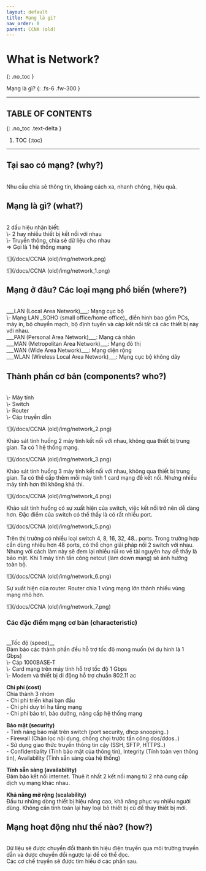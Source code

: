 ```yaml
---
layout: default
title: Mạng là gì?
nav_order: 0
parent: CCNA (old)
---
```


# What is Network?
{: .no_toc }

Mạng là gì?
{: .fs-6 .fw-300 }

---

## TABLE OF CONTENTS
{: .no_toc .text-delta }

1. TOC
{:toc}

---

## Tại sao có mạng? (why?)
<br>
Nhu cầu chia sẻ thông tin, khoảng cách xa, nhanh chóng, hiệu quả.

## Mạng là gì? (what?)
<br>
2 dấu hiệu nhận biết: <br>
\- 2 hay nhiều thiết bị kết nối với nhau <br>
\- Truyền thông, chia sẻ dữ liệu cho nhau <br>
=> Gọi là 1 hệ thống mạng <br>

![](/docs/CCNA (old)/img/network.png)

![](/docs/CCNA (old)/img/network_1.png)

## Mạng ở đâu? Các loại mạng phổ biến (where?)
<br>
___LAN (Local Area Network)___: Mạng cục bộ <br>
\- Mạng LAN _SOHO (small office/home office)_ điển hình bao gồm PCs, máy in, bộ chuyển mạch, bộ định tuyến và cáp kết nối tất cả các thiết bị này với nhau. <br>
___PAN (Personal Area Network)___: Mạng cá nhân <br>
___MAN (Metropolitan Area Network)___: Mạng đô thị <br>
___WAN (Wide Area Network)___: Mạng diện rộng <br>
___WLAN (Wireless Local Area Network)___: Mạng cục bộ không dây <br>

## Thành phần cơ bản (components? who?)
<br>
\- Máy tính <br>
\- Switch <br>
\- Router <br>
\- Cáp truyền dẫn <br>

![](/docs/CCNA (old)/img/network_2.png)

Khảo sát tình huống 2 máy tính kết nối với nhau, không qua thiết bị trung gian. Ta có 1 hệ thống mạng.

![](/docs/CCNA (old)/img/network_3.png)

Khảo sát tình huống 3 máy tính kết nối với nhau, không qua thiết bị trung gian. Ta có thể cấp thêm mỗi máy tính 1 card mạng để kết nối. Nhưng nhiều máy tính hơn thì không khả thi.

![](/docs/CCNA (old)/img/network_4.png)

Khảo sát tình huống có sự xuất hiện của switch, việc kết nối trở nên dễ dàng hơn. Đặc điểm của switch có thể thấy là có rất nhiều port.

![](/docs/CCNA (old)/img/network_5.png)

Trên thị trường có nhiều loại switch 4, 8, 16, 32, 48.. ports. Trong trường hợp cần dùng nhiều hơn 48 ports, có thể chọn giải pháp nối 2 switch với nhau. Nhưng với cách làm này sẽ đem lại nhiều rủi ro về tài nguyên hay dễ thấy là bảo mật. Khi 1 máy tính tấn công netcut (làm down mạng) sẽ ảnh hưởng toàn bộ.

![](/docs/CCNA (old)/img/network_6.png)

Sự xuất hiện của router. Router chia 1 vùng mạng lớn thành nhiều vùng mạng nhỏ hơn.

![](/docs/CCNA (old)/img/network_7.png)

<h3> Các đặc điểm mạng cơ bản (characteristic) </h3>
<br>
__Tốc độ (speed)__ <br>
Đảm bảo các thành phần đều hỗ trợ tốc độ mong muốn (ví dụ hình là 1 Gbps) <br>
\- Cáp 1000BASE‑T <br>
\- Card mạng trên máy tính hỗ trợ tốc độ 1 Gbps <br>
\- Modem và thiết bị di động hỗ trợ chuẩn 802.11 ac <br>

__Chi phí (cost)__ <br>
Chia thành 3 nhóm <br>
\- Chi phí triển khai ban đầu <br>
\- Chi phí duy trì hạ tầng mạng <br>
\- Chi phí bảo trì, bảo dưỡng, nâng cấp hệ thống mạng <br>

__Bảo mật (security)__ <br>
\- Tính năng bảo mật trên switch (port security, dhcp snooping..) <br>
\- Firewall (Chặn lọc nội dung, chống chọi trước tấn công dos/ddos..) <br>
\- Sử dụng giao thức truyền thông tin cậy (SSH, SFTP, HTTPS..) <br>
\- Confidentiality (Tính bảo mật của thông tin), Integrity (Tính toàn vẹn thông tin), Availability (Tính sẵn sàng của hệ thống) <br>

__Tính sẵn sàng (availability)__ <br>
Đảm bảo kết nối internet. Thuê ít nhất 2 kết nối mạng từ 2 nhà cung cấp dịch vụ mạng khác nhau. <br>

__Khả năng mở rộng (scalability)__ <br>
Đầu tư những dòng thiết bị hiệu năng cao, khả năng phục vụ nhiều người dùng. Không cần tính toán lại hay loại bỏ thiết bị cũ để thay thiết bị mới. <br>

## Mạng hoạt động như thế nào? (how?)
<br>
Dữ liệu sẽ được chuyển đổi thành tín hiệu điện truyền qua môi trường truyền dẫn và được chuyển đổi ngược lại để có thể đọc. <br>
Các cơ chế truyền sẽ được tìm hiểu ở các phần sau. <br>
